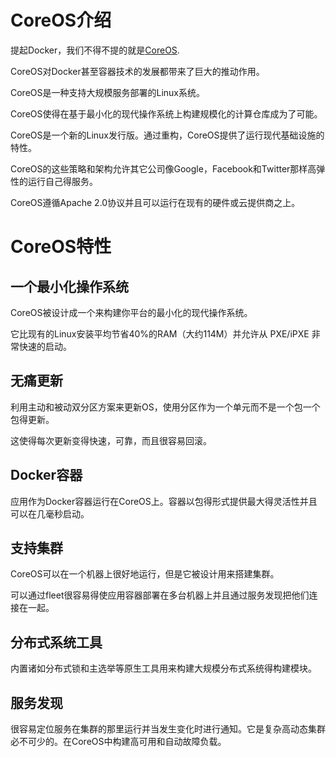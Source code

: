 # CoreOS介绍

提起Docker，我们不得不提的就是[CoreOS](https://coreos.com/).

CoreOS对Docker甚至容器技术的发展都带来了巨大的推动作用。

CoreOS是一种支持大规模服务部署的Linux系统。

CoreOS使得在基于最小化的现代操作系统上构建规模化的计算仓库成为了可能。

CoreOS是一个新的Linux发行版。通过重构，CoreOS提供了运行现代基础设施的特性。

CoreOS的这些策略和架构允许其它公司像Google，Facebook和Twitter那样高弹性的运行自己得服务。

CoreOS遵循Apache 2.0协议并且可以运行在现有的硬件或云提供商之上。

# CoreOS特性

## 一个最小化操作系统

CoreOS被设计成一个来构建你平台的最小化的现代操作系统。

它比现有的Linux安装平均节省40%的RAM（大约114M）并允许从 PXE/iPXE 非常快速的启动。

## 无痛更新

利用主动和被动双分区方案来更新OS，使用分区作为一个单元而不是一个包一个包得更新。

这使得每次更新变得快速，可靠，而且很容易回滚。

## Docker容器

应用作为Docker容器运行在CoreOS上。容器以包得形式提供最大得灵活性并且可以在几毫秒启动。

## 支持集群

CoreOS可以在一个机器上很好地运行，但是它被设计用来搭建集群。

可以通过fleet很容易得使应用容器部署在多台机器上并且通过服务发现把他们连接在一起。

## 分布式系统工具

内置诸如分布式锁和主选举等原生工具用来构建大规模分布式系统得构建模块。

## 服务发现

很容易定位服务在集群的那里运行并当发生变化时进行通知。它是复杂高动态集群必不可少的。在CoreOS中构建高可用和自动故障负载。
